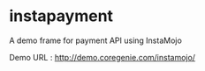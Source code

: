 # instapayment
A demo frame for payment API using InstaMojo

Demo URL : http://demo.coregenie.com/instamojo/
